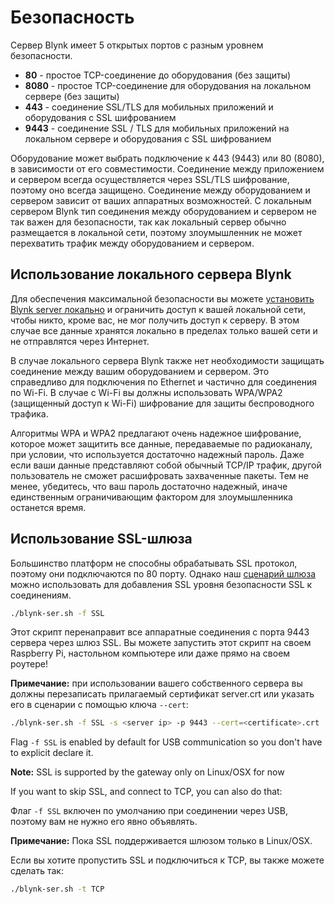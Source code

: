 # Безопасность

Сервер Blynk имеет 5 открытых портов с разным уровнем безопасности.

* **80** - простое TCP-соединение до оборудования \(без защиты\)
* **8080** - простое TCP-соединение для оборудования на локальном сервере \(без защиты\)
* **443** - соединение SSL/TLS для мобильных приложений и оборудования с SSL шифрованием
* **9443** - соединение SSL / TLS для мобильных приложений на локальном сервере и оборудования с SSL шифрованием

Оборудование может выбрать подключение к 443 \(9443\) или 80 \(8080\), в зависимости от его совместимости. Соединение между приложением и сервером всегда осуществляется через SSL/TLS шифрование, поэтому оно всегда защищено. Соединение между оборудованием и сервером зависит от ваших аппаратных возможностей. С локальным сервером Blynk тип соединения между оборудованием и сервером не так важен для безопасности, так как локальный сервер обычно размещается в локальной сети, поэтому злоумышленник не может перехватить трафик между оборудованием и сервером.

## Использование локального сервера Blynk

Для обеспечения максимальной безопасности вы можете [установить Blynk server локально](../#blynk-server) и ограничить доступ к вашей локальной сети, чтобы никто, кроме вас, не мог получить доступ к серверу. В этом случае все данные хранятся локально в пределах только вашей сети и не отправлятся через Интернет.

В случае локального сервера Blynk также нет необходимости защищать соединение между вашим оборудованием и сервером. Это справедливо для подключения по Ethernet и частично для соединения по Wi-Fi. В случае с Wi-Fi вы должны использовать WPA/WPA2 \(защищенный доступ к Wi-Fi\) шифрование для защиты беспроводного трафика.

Алгоритмы WPA и WPA2 предлагают очень надежное шифрование, которое может защитить все данные, передаваемые по радиоканалу, при условии, что используется достаточно надежный пароль. Даже если ваши данные представляют собой обычный TCP/IP трафик, другой пользователь не сможет расшифровать захваченные пакеты. Тем не менее, убедитесь, что ваш пароль достаточно надежный, иначе единственным ограничивающим фактором для злоумышленника останется время.

## Использование SSL-шлюза

Большинство платформ не способны обрабатывать SSL протокол, поэтому они подключаются по 80 порту. Однако наш [сценарий шлюза](https://github.com/blynkkk/blynk-library/blob/master/scripts/blynk-ser.sh) можно использовать для добавления SSL уровня безопасности SSL к соединениям.

```bash
./blynk-ser.sh -f SSL
```

Этот скрипт перенаправит все аппаратные соединения с порта 9443 сервера через шлюз SSL. Вы можете запустить этот скрипт на своем Raspberry Pi, настольном компьютере или даже прямо на своем роутере!

**Примечание:** при использовании вашего собственного сервера вы должны перезаписать прилагаемый сертификат server.crt или указать его в сценарии с помощью ключа `--cert`:

```bash
./blynk-ser.sh -f SSL -s <server ip> -p 9443 --cert=<certificate>.crt
```

Flag `-f SSL` is enabled by default for USB communication so you don't have to explicit declare it.

**Note:** SSL is supported by the gateway only on Linux/OSX for now

If you want to skip SSL, and connect to TCP, you can also do that:

Флаг `-f SSL` включен по умолчанию при соединении через USB, поэтому вам не нужно его явно объявлять.

**Примечание:** Пока SSL поддерживается шлюзом только в Linux/OSX.

Если вы хотите пропустить SSL и подключиться к TCP, вы также можете сделать так:

```bash
./blynk-ser.sh -t TCP
```

